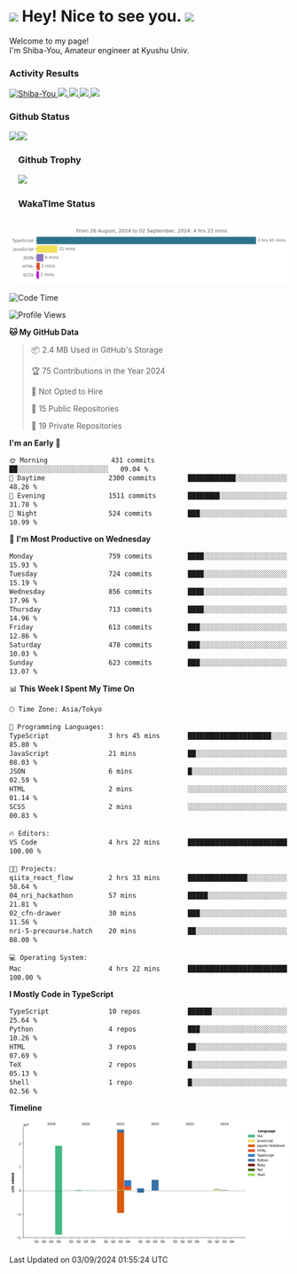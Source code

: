 <h1>
  <img src="https://emojis.slackmojis.com/emojis/images/1531849430/4246/blob-sunglasses.gif?1531849430" width="30"/> 
  Hey! Nice to see you.
  <img src="https://emojis.slackmojis.com/emojis/images/1531849430/4246/blob-sunglasses.gif?1531849430" width="30"/> 
</h1>
<p>
  Welcome to my page! <br />
  I'm Shiba-You, Amateur engineer at Kyushu Univ.
</p>


<h3>
  Activity Results
</h3>
<p align="left"> 
  <!--   GitHub  -->
  <a href="https://github.com/Shiba-You/Shiba-You/">
    <img src="https://komarev.com/ghpvc/?username=Shiba-You" alt="Shiba-You" />
  </a>
  <a href="https://github.com/Shiba-You">
    <img height="20" src="https://img.shields.io/github/followers/Shiba-You?label=follow&logo=github&style=flat" />
  </a>
  
  <!-- Qiita -->
  <a href="http://qiita.com/Shiba-You">
    <img height="20" src="https://qiita-badge.apiapi.app/s/Shiba-You/posts.svg" />
  </a>
  <a href="http://qiita.com/Shiba-You">
    <img height="20" src="https://qiita-badge.apiapi.app/s/Shiba-You/contributions.svg" />
  </a>
  <a href="http://qiita.com/Shiba-You">
    <img height="20" src="https://qiita-badge.apiapi.app/s/Shiba-You/followers.svg" />
  </a>
</p>


<h3>
  Github Status
</h3>
<div>
  <img height="170" align="left" src="https://github-readme-stats.vercel.app/api?username=Shiba-You&theme=tokyonight" />
  <img height="170" src="https://github-readme-stats.vercel.app/api/top-langs/?username=Shiba-You&theme=tokyonight&layout=compact" />
</div>

<h3>
  Github Trophy
</h3>
<div>
  <img width="800" src="https://github-profile-trophy.vercel.app/?username=Shiba-You&theme=tokyonight" />
</div>


<h3>
  WakaTIme Status
</h3>
<img src="https://github.com/Shiba-You/Shiba-You/blob/main/images/stat.svg" alt="Shiba-You WakaTime Activity"/>

<!--START_SECTION:waka-->
![Code Time](http://img.shields.io/badge/Code%20Time-900%20hrs%2047%20mins-blue)

![Profile Views](http://img.shields.io/badge/Profile%20Views-5-blue)

**🐱 My GitHub Data** 

> 📦 2.4 MB Used in GitHub's Storage 
 > 
> 🏆 75 Contributions in the Year 2024
 > 
> 🚫 Not Opted to Hire
 > 
> 📜 15 Public Repositories 
 > 
> 🔑 19 Private Repositories 
 > 
**I'm an Early 🐤** 

```text
🌞 Morning                431 commits         ██░░░░░░░░░░░░░░░░░░░░░░░   09.04 % 
🌆 Daytime                2300 commits        ████████████░░░░░░░░░░░░░   48.26 % 
🌃 Evening                1511 commits        ████████░░░░░░░░░░░░░░░░░   31.70 % 
🌙 Night                  524 commits         ███░░░░░░░░░░░░░░░░░░░░░░   10.99 % 
```
📅 **I'm Most Productive on Wednesday** 

```text
Monday                   759 commits         ████░░░░░░░░░░░░░░░░░░░░░   15.93 % 
Tuesday                  724 commits         ████░░░░░░░░░░░░░░░░░░░░░   15.19 % 
Wednesday                856 commits         ████░░░░░░░░░░░░░░░░░░░░░   17.96 % 
Thursday                 713 commits         ████░░░░░░░░░░░░░░░░░░░░░   14.96 % 
Friday                   613 commits         ███░░░░░░░░░░░░░░░░░░░░░░   12.86 % 
Saturday                 478 commits         ███░░░░░░░░░░░░░░░░░░░░░░   10.03 % 
Sunday                   623 commits         ███░░░░░░░░░░░░░░░░░░░░░░   13.07 % 
```


📊 **This Week I Spent My Time On** 

```text
🕑︎ Time Zone: Asia/Tokyo

💬 Programming Languages: 
TypeScript               3 hrs 45 mins       █████████████████████░░░░   85.80 % 
JavaScript               21 mins             ██░░░░░░░░░░░░░░░░░░░░░░░   08.03 % 
JSON                     6 mins              █░░░░░░░░░░░░░░░░░░░░░░░░   02.59 % 
HTML                     2 mins              ░░░░░░░░░░░░░░░░░░░░░░░░░   01.14 % 
SCSS                     2 mins              ░░░░░░░░░░░░░░░░░░░░░░░░░   00.83 % 

🔥 Editors: 
VS Code                  4 hrs 22 mins       █████████████████████████   100.00 % 

🐱‍💻 Projects: 
qiita_react_flow         2 hrs 33 mins       ███████████████░░░░░░░░░░   58.64 % 
04_nri_hackathon         57 mins             █████░░░░░░░░░░░░░░░░░░░░   21.81 % 
02_cfn-drawer            30 mins             ███░░░░░░░░░░░░░░░░░░░░░░   11.56 % 
nri-5-precourse.hatch    20 mins             ██░░░░░░░░░░░░░░░░░░░░░░░   08.00 % 

💻 Operating System: 
Mac                      4 hrs 22 mins       █████████████████████████   100.00 % 
```

**I Mostly Code in TypeScript** 

```text
TypeScript               10 repos            ██████░░░░░░░░░░░░░░░░░░░   25.64 % 
Python                   4 repos             ███░░░░░░░░░░░░░░░░░░░░░░   10.26 % 
HTML                     3 repos             ██░░░░░░░░░░░░░░░░░░░░░░░   07.69 % 
TeX                      2 repos             █░░░░░░░░░░░░░░░░░░░░░░░░   05.13 % 
Shell                    1 repo              █░░░░░░░░░░░░░░░░░░░░░░░░   02.56 % 
```



**Timeline**

![Lines of Code chart](https://raw.githubusercontent.com/Shiba-You/Shiba-You/main/assets/bar_graph.png)


 Last Updated on 03/09/2024 01:55:24 UTC
<!--END_SECTION:waka-->
